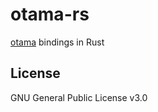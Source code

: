 # otama-rs

[otama](https://github.com/nagadomi/otama) bindings in Rust

## License
GNU General Public License v3.0
